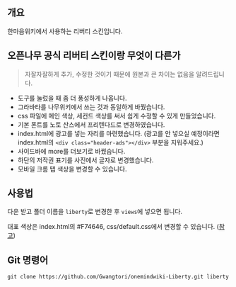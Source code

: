 ## 개요
한마음위키에서 사용하는 리버티 스킨입니다.

## 오픈나무 공식 리버티 스킨이랑 무엇이 다른가
> 자잘자잘하게 추가, 수정한 것이기 때문에 원본과 큰 차이는 없음을 알려드립니다.
* 도구를 눌렀을 때 좀 더 풍성하게 나옵니다.
* 그라바타를 나무위키에서 쓰는 것과 동일하게 바꿨습니다.
* css 파일에 메인 색상, 세컨드 색상를 써서 쉽게 수정할 수 있게 만들었습니다.
* 기본 폰트를 노토 산스에서 프리텐다드로 변경하였습니다.
* index.html에 광고를 넣는 자리를 마련했습니다. (광고를 안 넣으실 예정이라면 index.html의 ```<div class="header-ads"></div>``` 부분을 지워주세요.)
* 사이드바에 more를 더보기로 바꿨습니다.
* 하단의 저작권 표기를 사진에서 글자로 변경했습니다.
* 모바일 크롬 탭 색상을 변경할 수 있습니다.

## 사용법
다운 받고 폴더 이름을 `liberty`로 변경한 후 `views`에 넣으면 됩니다.

대표 색상은 index.html의 #F74646, css/default.css에서 변경할 수 있습니다. ([참고](https://it.gwangtori.com/31))

## Git 명령어
```
git clone https://github.com/Gwangtori/onemindwiki-Liberty.git liberty
```
